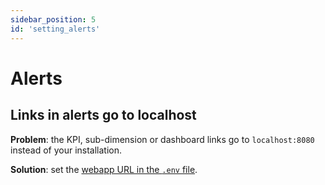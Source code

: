 ```yaml
---
sidebar_position: 5
id: 'setting_alerts'
---
```

# Alerts

## Links in alerts go to localhost

**Problem**: the KPI, sub-dimension or dashboard links go to `localhost:8080` instead of your installation.

**Solution**: set the [webapp URL in the `.env` file](/Operator_Guides/Configuration/config-params.md#required-parameters).
